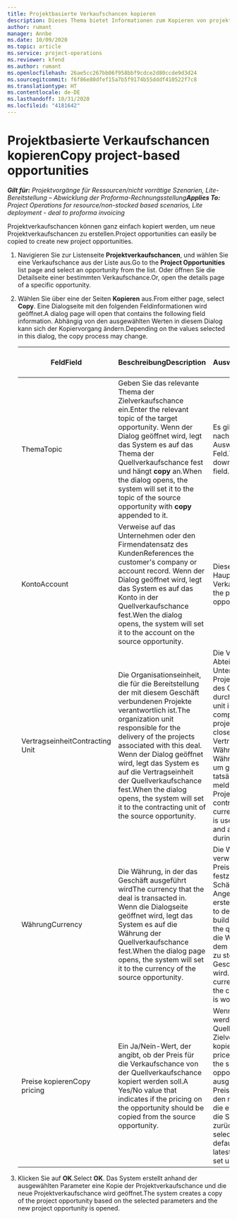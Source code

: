 ```yaml
---
title: Projektbasierte Verkaufschancen kopieren
description: Dieses Thema bietet Informationen zum Kopieren von projektbasierten Verkaufschancen in Project Operations.
author: rumant
manager: Annbe
ms.date: 10/09/2020
ms.topic: article
ms.service: project-operations
ms.reviewer: kfend
ms.author: rumant
ms.openlocfilehash: 26ae5cc267bb06f958bbf9cdce2d80ccde9d3d24
ms.sourcegitcommit: f6f86e80dfef15a7b5f9174b55dddf410522f7c8
ms.translationtype: HT
ms.contentlocale: de-DE
ms.lasthandoff: 10/31/2020
ms.locfileid: "4181642"
---
```

# <a name="copy-project-based-opportunities"></a><span data-ttu-id="dff5b-103">Projektbasierte Verkaufschancen kopieren</span><span class="sxs-lookup"><span data-stu-id="dff5b-103">Copy project-based opportunities</span></span>

<span data-ttu-id="dff5b-104">_**Gilt für:** Projektvorgänge für Ressourcen/nicht vorrätige Szenarien, Lite-Bereitstellung – Abwicklung der Proforma-Rechnungsstellung_</span><span class="sxs-lookup"><span data-stu-id="dff5b-104">_**Applies To:** Project Operations for resource/non-stocked based scenarios, Lite deployment - deal to proforma invoicing_</span></span>


<span data-ttu-id="dff5b-105">Projektverkaufschancen können ganz einfach kopiert werden, um neue Projektverkaufschancen zu erstellen.</span><span class="sxs-lookup"><span data-stu-id="dff5b-105">Project opportunities can easily be copied to create new project opportunities.</span></span> 

1. <span data-ttu-id="dff5b-106">Navigieren Sie zur Listenseite **Projektverkaufschancen**, und wählen Sie eine Verkaufschance aus der Liste aus.</span><span class="sxs-lookup"><span data-stu-id="dff5b-106">Go to the **Project Opportunities** list page and select an opportunity from the list.</span></span> <span data-ttu-id="dff5b-107">Oder öffnen Sie die Detailseite einer bestimmten Verkaufschance.</span><span class="sxs-lookup"><span data-stu-id="dff5b-107">Or, open the details page of a specific opportunity.</span></span> 
2. <span data-ttu-id="dff5b-108">Wählen Sie über eine der Seiten **Kopieren** aus.</span><span class="sxs-lookup"><span data-stu-id="dff5b-108">From either page, select **Copy**.</span></span> <span data-ttu-id="dff5b-109">Eine Dialogseite mit den folgenden Feldinformationen wird geöffnet.</span><span class="sxs-lookup"><span data-stu-id="dff5b-109">A dialog page will open that contains the following field information.</span></span> <span data-ttu-id="dff5b-110">Abhängig von den ausgewählten Werten in diesem Dialog kann sich der Kopiervorgang ändern.</span><span class="sxs-lookup"><span data-stu-id="dff5b-110">Depending on the values selected in this dialog, the copy process may change.</span></span>

    | <span data-ttu-id="dff5b-111">**Feld**</span><span class="sxs-lookup"><span data-stu-id="dff5b-111">**Field**</span></span> | <span data-ttu-id="dff5b-112">**Beschreibung**</span><span class="sxs-lookup"><span data-stu-id="dff5b-112">**Description**</span></span> | <span data-ttu-id="dff5b-113">**Downstream-Auswirkungen**</span><span class="sxs-lookup"><span data-stu-id="dff5b-113">**Downstream impact**</span></span> |
    | --- | --- | --- |
    | <span data-ttu-id="dff5b-114">Thema</span><span class="sxs-lookup"><span data-stu-id="dff5b-114">Topic</span></span> | <span data-ttu-id="dff5b-115">Geben Sie das relevante Thema der Zielverkaufschance ein.</span><span class="sxs-lookup"><span data-stu-id="dff5b-115">Enter the relevant topic of the target opportunity.</span></span> <span data-ttu-id="dff5b-116">Wenn der Dialog geöffnet wird, legt das System es auf das Thema der Quellverkaufschance fest und hängt **copy** an.</span><span class="sxs-lookup"><span data-stu-id="dff5b-116">When the dialog opens, the system will set it to the topic of the source opportunity with **copy** appended to it.</span></span> | <span data-ttu-id="dff5b-117">Es gibt keine nachgelagerten Auswirkungen für dieses Feld.</span><span class="sxs-lookup"><span data-stu-id="dff5b-117">There's no downstream impact for this field.</span></span> |
    | <span data-ttu-id="dff5b-118">Konto</span><span class="sxs-lookup"><span data-stu-id="dff5b-118">Account</span></span> | <span data-ttu-id="dff5b-119">Verweise auf das Unternehmen oder den Firmendatensatz des Kunden</span><span class="sxs-lookup"><span data-stu-id="dff5b-119">References the customer's company or account record.</span></span> <span data-ttu-id="dff5b-120">Wenn der Dialog geöffnet wird, legt das System es auf das Konto in der Quellverkaufschance fest.</span><span class="sxs-lookup"><span data-stu-id="dff5b-120">Wen the dialog opens, the system will set it to the account on the source opportunity.</span></span> | <span data-ttu-id="dff5b-121">Dieses Feld ist der Hauptkunde in der Verkaufschance.</span><span class="sxs-lookup"><span data-stu-id="dff5b-121">This field is the primary customer on the opportunity.</span></span> |
    | <span data-ttu-id="dff5b-122">Vertragseinheit</span><span class="sxs-lookup"><span data-stu-id="dff5b-122">Contracting Unit</span></span> | <span data-ttu-id="dff5b-123">Die Organisationseinheit, die für die Bereitstellung der mit diesem Geschäft verbundenen Projekte verantwortlich ist.</span><span class="sxs-lookup"><span data-stu-id="dff5b-123">The organization unit responsible for the delivery of the projects associated with this deal.</span></span> <span data-ttu-id="dff5b-124">Wenn der Dialog geöffnet wird, legt das System es auf die Vertragseinheit der Quellverkaufschance fest.</span><span class="sxs-lookup"><span data-stu-id="dff5b-124">When the dialog opens, the system will set it to the contracting unit of the source opportunity.</span></span> | <span data-ttu-id="dff5b-125">Die Vertragseinheit ist die Abteilung des Unternehmens, die die Projekte nach Abschluss des Geschäfts durchführt.</span><span class="sxs-lookup"><span data-stu-id="dff5b-125">The contracting unit is the division of the company that executes the projects after the deal is closed.</span></span> <span data-ttu-id="dff5b-126">Jede Vertragseinheit hat eine Währung, und diese Währung wird verwendet, um geschätzte und tatsächliche Kosten zu melden, die während des Projekts anfallen.</span><span class="sxs-lookup"><span data-stu-id="dff5b-126">Every contracting unit has a currency, and this currency is used to report estimated and actual costs incurred during the project.</span></span> |
    | <span data-ttu-id="dff5b-127">Währung</span><span class="sxs-lookup"><span data-stu-id="dff5b-127">Currency</span></span> | <span data-ttu-id="dff5b-128">Die Währung, in der das Geschäft ausgeführt wird</span><span class="sxs-lookup"><span data-stu-id="dff5b-128">The currency that the deal is transacted in.</span></span> <span data-ttu-id="dff5b-129">Wenn die Dialogseite geöffnet wird, legt das System es auf die Währung der Quellverkaufschance fest.</span><span class="sxs-lookup"><span data-stu-id="dff5b-129">When the dialog page opens, the system will set it to the currency of the source opportunity.</span></span> | <span data-ttu-id="dff5b-130">Die Währung wird verwendet, um eine Preisliste als Standard festzulegen und finanzielle Schätzungen für das Angebot zu erstellen.</span><span class="sxs-lookup"><span data-stu-id="dff5b-130">Currency is used to default a price list and build financial estimates on the quote.</span></span> <span data-ttu-id="dff5b-131">Schließlich wird die Währung verwendet, um dem Kunden eine Rechnung zu stellen, wenn das Geschäft gewonnen wird.</span><span class="sxs-lookup"><span data-stu-id="dff5b-131">Eventually, the currency is used to invoice the customer when the deal is won.</span></span> |
    | <span data-ttu-id="dff5b-132">Preise kopieren</span><span class="sxs-lookup"><span data-stu-id="dff5b-132">Copy pricing</span></span> | <span data-ttu-id="dff5b-133">Ein Ja/Nein-Wert, der angibt, ob der Preis für die Verkaufschance von der Quellverkaufschance kopiert werden soll.</span><span class="sxs-lookup"><span data-stu-id="dff5b-133">A Yes/No value that indicates if the pricing on the opportunity should be copied from the source opportunity.</span></span> | <span data-ttu-id="dff5b-134">Wenn **Ja** ausgewählt ist, werden Preislisten von der Quell- in die Zielverkaufschance kopiert.</span><span class="sxs-lookup"><span data-stu-id="dff5b-134">If **Yes** is selected, price lists are copied from the source to the target opportunity.</span></span> <span data-ttu-id="dff5b-135">Wenn **Nein** ausgewählt ist, werden Preislisten basierend auf den neuesten Preislisten, die eingerichtet wurden, auf die Standardeinstellungen zurückgesetzt.</span><span class="sxs-lookup"><span data-stu-id="dff5b-135">If **No** is selected, price lists are defaulted based on the latest price lists that were set up.</span></span> |

3. <span data-ttu-id="dff5b-136">Klicken Sie auf **OK**.</span><span class="sxs-lookup"><span data-stu-id="dff5b-136">Select **OK**.</span></span> <span data-ttu-id="dff5b-137">Das System erstellt anhand der ausgewählten Parameter eine Kopie der Projektverkaufschance und die neue Projektverkaufschance wird geöffnet.</span><span class="sxs-lookup"><span data-stu-id="dff5b-137">The system creates a copy of the project opportunity based on the selected parameters and the new project opportunity is opened.</span></span>
